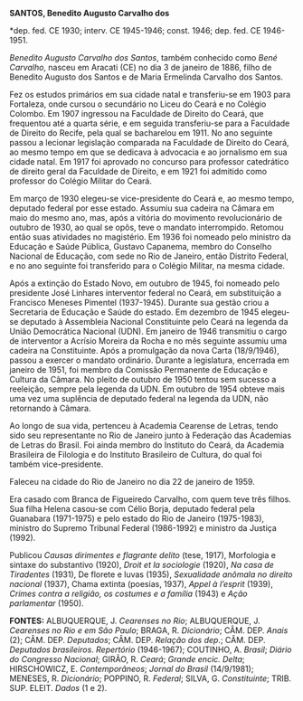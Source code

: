 **SANTOS, Benedito Augusto Carvalho dos**

\*dep. fed. CE 1930; interv. CE 1945-1946; const. 1946; dep. fed. CE
1946-1951.

*Benedito Augusto Carvalho dos Santos*, também conhecido como *Bené
Carvalho*, nasceu em Aracati (CE) no dia 3 de janeiro de 1886, filho de
Benedito Augusto dos Santos e de Maria Ermelinda Carvalho dos Santos.

Fez os estudos primários em sua cidade natal e transferiu-se em 1903
para Fortaleza, onde cursou o secundário no Liceu do Ceará e no Colégio
Colombo. Em 1907 ingressou na Faculdade de Direito do Ceará, que
frequentou até a quarta série, e em seguida transferiu-se para a
Faculdade de Direito do Recife, pela qual se bacharelou em 1911. No ano
seguinte passou a lecionar legislação comparada na Faculdade de Direito
do Ceará, ao mesmo tempo em que se dedicava à advocacia e ao jornalismo
em sua cidade natal. Em 1917 foi aprovado no concurso para professor
catedrático de direito geral da Faculdade de Direito, e em 1921 foi
admitido como professor do Colégio Militar do Ceará.

Em março de 1930 elegeu-se vice-presidente do Ceará e, ao mesmo tempo,
deputado federal por esse estado. Assumiu sua cadeira na Câmara em maio
do mesmo ano, mas, após a vitória do movimento revolucionário de outubro
de 1930, ao qual se opôs, teve o mandato interrompido. Retomou então
suas atividades no magistério. Em 1936 foi nomeado pelo ministro da
Educação e Saúde Pública, Gustavo Capanema, membro do Conselho Nacional
de Educação, com sede no Rio de Janeiro, então Distrito Federal, e no
ano seguinte foi transferido para o Colégio Militar, na mesma cidade.

Após a extinção do Estado Novo, em outubro de 1945, foi nomeado pelo
presidente José Linhares interventor federal no Ceará, em substituição a
Francisco Meneses Pimentel (1937-1945). Durante sua gestão criou a
Secretaria de Educação e Saúde do estado. Em dezembro de 1945 elegeu-se
deputado à Assembleia Nacional Constituinte pelo Ceará na legenda da
União Democrática Nacional (UDN). Em janeiro de 1946 transmitiu o cargo
de interventor a Acrísio Moreira da Rocha e no mês seguinte assumiu uma
cadeira na Constituinte. Após a promulgação da nova Carta (18/9/1946),
passou a exercer o mandato ordinário. Durante a legislatura, encerrada
em janeiro de 1951, foi membro da Comissão Permanente de Educação e
Cultura da Câmara. No pleito de outubro de 1950 tentou sem sucesso a
reeleição, sempre pela legenda da UDN. Em outubro de 1954 obteve mais
uma vez uma suplência de deputado federal na legenda da UDN, não
retornando à Câmara.

Ao longo de sua vida, pertenceu à Academia Cearense de Letras, tendo
sido seu representante no Rio de Janeiro junto à Federação das Academias
de Letras do Brasil. Foi ainda membro do Instituto do Ceará, da Academia
Brasileira de Filologia e do Instituto Brasileiro de Cultura, do qual
foi também vice-presidente.

Faleceu na cidade do Rio de Janeiro no dia 22 de janeiro de 1959.

Era casado com Branca de Figueiredo Carvalho, com quem teve três filhos.
Sua filha Helena casou-se com Célio Borja, deputado federal pela
Guanabara (1971-1975) e pelo estado do Rio de Janeiro (1975-1983),
ministro do Supremo Tribunal Federal (1986-1992) e ministro da Justiça
(1992).

Publicou *Causas dirimentes e flagrante delito* (tese, 1917), Morfologia
e sintaxe do substantivo (1920), *Droit et la sociologie* (1920), *Na
casa de Tiradentes* (1931), De florete e luvas (1935), *Sexualidade
anômala no direito nacional* (1937), Chama extinta (poesias, 1937),
*Appel à l’esprit* (1939), *Crimes contra a religião, os costumes e a
família* (1943) e *Ação parlamentar* (1950).

**FONTES:** ALBUQUERQUE, J. *Cearenses no Rio*; ALBUQUERQUE, J.
*Cearenses no Rio e em São Paulo*; BRAGA, R. *Dicionário*; CÂM. DEP.
*Anais* (2); CÂM. DEP. *Deputados*; CÂM. DEP. *Relação dos dep*.; CÂM.
DEP. *Deputados brasileiros*. *Repertório* (1946-1967); COUTINHO, A.
*Brasil*; *Diário do Congresso Nacional*; GIRÃO, R. *Ceará*; *Grande
encic. Delta*; HIRSCHOWICZ, E. *Contemporâneos*; *Jornal do Brasil*
(14/9/1981); MENESES, R. *Dicionário*; POPPINO, R. *Federal*; SILVA, G.
*Constituinte*; TRIB. SUP. ELEIT. *Dados* (1 e 2).
